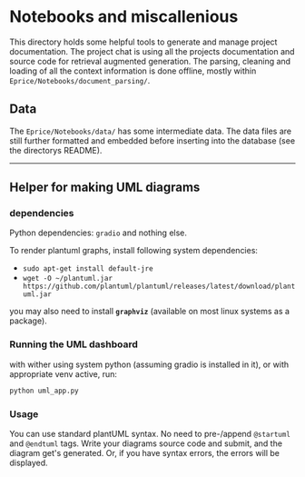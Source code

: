 # Notebooks and miscallenious

This directory holds some helpful tools to generate and manage project documentation. The project chat is using all the projects documentation and source code for retrieval augmented generation. The parsing, cleaning and loading of all the context information is done offline, mostly within `Eprice/Notebooks/document_parsing/`. 

## Data

The `Eprice/Notebooks/data/` has some intermediate data. The data files are still further formatted and embedded before inserting into the database (see the directorys README).

------------------

## Helper for making UML diagrams

### dependencies

Python dependencies: `gradio` and nothing else.

To render plantuml graphs, install following system dependencies:

- `sudo apt-get install default-jre`
- `wget -O ~/plantuml.jar https://github.com/plantuml/plantuml/releases/latest/download/plantuml.jar`

you may also need to install **`graphviz`** (available on most linux systems as a package).

### Running the UML dashboard

with wither using system python (assuming gradio is installed in it), or with appropriate venv active, run:

```bash
python uml_app.py
```

### Usage

You can use standard plantUML syntax. No need to pre-/append `@startuml` and `@endtuml` tags. Write your diagrams source code and submit, and the diagram get's generated. Or, if you have syntax errors, the errors will be displayed.
